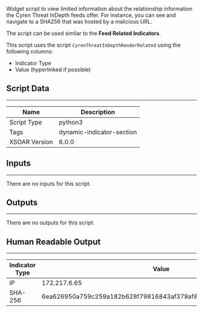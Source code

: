 Widget script to view limited information about the relationship information the Cyren Threat InDepth
feeds offer. For instance, you can see and navigate to a SHA256 that was hosted by a malicious URL.

The script can be used similar to the **Feed Related Indicators**.

This script uses the script `CyrenThreatInDepthRenderRelated` using the following columns:

* Indicator Type
* Value (hyperlinked if possible)

## Script Data

---

| **Name** | **Description** |
| --- | --- |
| Script Type | python3 |
| Tags | dynamic-indicator-section |
| XSOAR Version | 6.0.0 |

## Inputs

---
There are no inputs for this script.

## Outputs

---
There are no outputs for this script.

## Human Readable Output

---

| Indicator Type | Value |
|---|---|
| IP | 172.217.6.65 |
| SHA-256 | 6ea626950a759c259a182b628f79816843af379af87dbbe13923bf72d6047770 |
